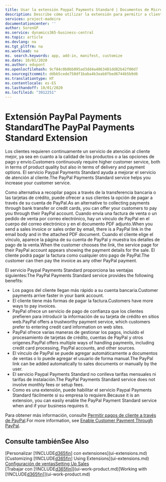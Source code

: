 ```yaml
---
title: Usar la extensión Paypal Payments Standard | Documentos de Microsoft
description: Describe cómo utilizar la extensión para permitir a clientes realizar pagos con PayPal.
services: project-madeira
documentationcenter: ''
author: SorenGP
ms.service: dynamics365-business-central
ms.topic: article
ms.devlang: na
ms.tgt_pltfrm: na
ms.workload: na
ms. search.keywords: app, add-in, manifest, customize
ms.date: 10/01/2020
ms.author: edupont
ms.openlocfilehash: 9cf84c0b0bb095ad3dd4a4863401dd82b42f00d7
ms.sourcegitcommit: ddbb5cede750df1baba4b3eab8fbed6744b5b9d6
ms.translationtype: HT
ms.contentlocale: es-ES
ms.lasthandoff: 10/01/2020
ms.locfileid: "3912251"
---
```

# <a name="the-paypal-payments-standard-extension"></a><span data-ttu-id="3ba0d-103">Extensión PayPal Payments Standard</span><span class="sxs-lookup"><span data-stu-id="3ba0d-103">The PayPal Payments Standard Extension</span></span>
<span data-ttu-id="3ba0d-104">Los clientes requieren continuamente un servicio de atención al cliente mejor, ya sea en cuanto a la calidad de los productos o a las opciones de pago y envío.</span><span class="sxs-lookup"><span data-stu-id="3ba0d-104">Customers continuously require higher customer service, both in terms of product quality but also in terms of delivery and payment options.</span></span> <span data-ttu-id="3ba0d-105">El servicio Paypal Payments Standard ayuda a mejorar el servicio de atención al cliente.</span><span class="sxs-lookup"><span data-stu-id="3ba0d-105">The PayPal Payments Standard service helps you increase your customer service.</span></span>

<span data-ttu-id="3ba0d-106">Como alternativa a recopilar pagos a través de la transferencia bancaria o las tarjetas de crédito, puede ofrecer a sus clientes la opción de pagar a través de su cuenta de PayPal.</span><span class="sxs-lookup"><span data-stu-id="3ba0d-106">As an alternative to collecting payments through bank transfer or credit cards, you can offer your customers to pay you through their PayPal account.</span></span> <span data-ttu-id="3ba0d-107">Cuando envía una factura de venta o un pedido de venta por correo electrónico, hay un vínculo de PayPal en el cuerpo del correo electrónico y en el documento PDF adjunto.</span><span class="sxs-lookup"><span data-stu-id="3ba0d-107">When you send a sales invoice or sales order by email, there is a PayPal link in the email body and in the attached PDF document.</span></span> <span data-ttu-id="3ba0d-108">Cuando el cliente elige el vínculo, aparece la página de su cuenta de PayPal y muestra los detalles de pago de la venta.</span><span class="sxs-lookup"><span data-stu-id="3ba0d-108">When the customer chooses the link, the service page for their PayPal account appears showing the payment details for the sale.</span></span> <span data-ttu-id="3ba0d-109">El cliente podrá pagar la factura como cualquier otro pago de PayPal.</span><span class="sxs-lookup"><span data-stu-id="3ba0d-109">The customer can then pay the invoice as any other PayPal payment.</span></span>

<span data-ttu-id="3ba0d-110">El servicio Paypal Payments Standard proporciona las ventajas siguientes:</span><span class="sxs-lookup"><span data-stu-id="3ba0d-110">The PayPal Payments Standard service provides the following benefits:</span></span>

* <span data-ttu-id="3ba0d-111">Los pagos del cliente llegan más rápido a su cuenta bancaria.</span><span class="sxs-lookup"><span data-stu-id="3ba0d-111">Customer payments arrive faster in your bank account.</span></span>
* <span data-ttu-id="3ba0d-112">El cliente tiene más formas de pagar la factura.</span><span class="sxs-lookup"><span data-stu-id="3ba0d-112">Customers have more ways to pay invoices.</span></span>
* <span data-ttu-id="3ba0d-113">PayPal ofrece un servicio de pago de confianza que los clientes prefieren para introducir la información de su tarjeta de crédito en sitios web.</span><span class="sxs-lookup"><span data-stu-id="3ba0d-113">PayPal offers a trustworthy payment service, which customers prefer to entering credit card information on web sites.</span></span>
* <span data-ttu-id="3ba0d-114">PayPal ofrece varias maneras de gestionar los pagos, incluido el procesamiento de tarjetas de crédito, cuentas de PayPal y otros orígenes.</span><span class="sxs-lookup"><span data-stu-id="3ba0d-114">PayPal offers multiple ways of handling payments, including credit card processing, PayPal accounts, and other sources.</span></span>
* <span data-ttu-id="3ba0d-115">El vínculo de PayPal se puede agregar automáticamente a documentos de ventas o lo puede agregar el usuario de forma manual.</span><span class="sxs-lookup"><span data-stu-id="3ba0d-115">The PayPal link can be added automatically to sales documents or manually by the user.</span></span>
* <span data-ttu-id="3ba0d-116">El servicio Paypal Payments Standard no conlleva tarifas mensuales ni tarifas de instalación.</span><span class="sxs-lookup"><span data-stu-id="3ba0d-116">The PayPal Payments Standard service does not involve monthly fees or setup fees.</span></span>
* <span data-ttu-id="3ba0d-117">Como es una extensión, puede habilitar el servicio Paypal Payments Standard fácilmente si su empresa lo requiere.</span><span class="sxs-lookup"><span data-stu-id="3ba0d-117">Because it is an extension, you can easily enable the PayPal Payment Standard service when and if your business requires it.</span></span>  

<span data-ttu-id="3ba0d-118">Para obtener más información, consulte [Permitir pagos de cliente a través de PayPal](sales-how-enable-payment-service-extensions.md).</span><span class="sxs-lookup"><span data-stu-id="3ba0d-118">For more information, see [Enable Customer Payment Through PayPal](sales-how-enable-payment-service-extensions.md).</span></span>

## <a name="see-also"></a><span data-ttu-id="3ba0d-119">Consulte también</span><span class="sxs-lookup"><span data-stu-id="3ba0d-119">See Also</span></span>
<span data-ttu-id="3ba0d-120">[Personalizar [!INCLUDE[d365fin](includes/d365fin_md.md)] con extensiones](ui-extensions.md)</span><span class="sxs-lookup"><span data-stu-id="3ba0d-120">[Customizing [!INCLUDE[d365fin](includes/d365fin_md.md)] Using Extensions](ui-extensions.md)</span></span>  
[<span data-ttu-id="3ba0d-121">Configuración de ventas</span><span class="sxs-lookup"><span data-stu-id="3ba0d-121">Setting Up Sales</span></span>](sales-setup-sales.md)  
<span data-ttu-id="3ba0d-122">[Trabajar con [!INCLUDE[d365fin](includes/d365fin_md.md)]](ui-work-product.md)</span><span class="sxs-lookup"><span data-stu-id="3ba0d-122">[Working with [!INCLUDE[d365fin](includes/d365fin_md.md)]](ui-work-product.md)</span></span>
